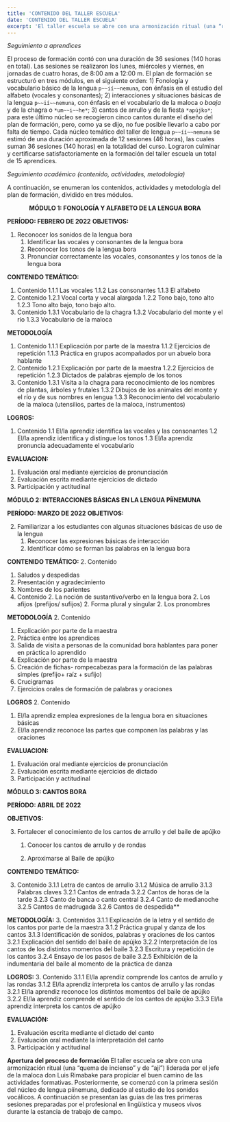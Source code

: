 ```yaml
---
title: 'CONTENIDO DEL TALLER ESCUELA'
date: 'CONTENIDO DEL TALLER ESCUELA'
excerpt: 'El taller escuela se abre con una armonización ritual (una “quema de incienso” y de “ají”) liderada por el jefe de la maloca don Luis Rimabake para propiciar el buen camino de las actividades formativas. Posteriormente, se comenzó con la primera sesión del núcleo de lengua píínemuna, dedicado al estudio de los sonidos vocálicos.'
---
```


*Seguimiento a aprendices*

El proceso de formación contó con una duración de 36 sesiones (140 horas en total). Las sesiones se realizaron los lunes, miércoles y viernes, en jornadas de cuatro horas, de 8:00 am a 12:00 m. El plan de formación se estructuró en tres módulos, en el siguiente orden: 1) Fonología y vocabulario básico de la lengua `p~~ií~~nemuna`, con énfasis en el estudio del alfabeto (vocales y consonantes); 2) interacciones y situaciones básicas de la lengua `p~~ií~~nemuna`, con énfasis en el vocabulario de la maloca o *baaja* y de la chagra o `*um~~i~~he*`; 3) cantos de arrullo y de la fiesta `*apújko*`; para este último núcleo se recogieron cinco cantos durante el diseño del plan de formación, pero, como ya se dijo, no fue posible llevarlo a cabo por falta de tiempo. Cada núcleo temático del taller de lengua `p~~íí~~nemuna` se estimó de una duración aproximada de 12 sesiones (46 horas), las cuales suman 36 sesiones (140 horas) en la totalidad del curso. Lograron culminar y certificarse satisfactoriamente en la formación del taller escuela un total de 15 aprendices.

*Seguimiento académico (contenido, actividades, metodología)*

A continuación, se enumeran los contenidos, actividades y metodología del plan de formación, dividido en tres módulos. 

<center>

**MÓDULO 1: FONOLOGÍA Y ALFABETO DE LA LENGUA BORA**
</center>

**PERÍODO: FEBRERO DE 2022**
**OBJETIVOS:** 
1. Reconocer los sonidos de la lengua bora
   1. Identificar las vocales y consonantes de la lengua bora
   1. Reconocer los tonos de la lengua bora
   1. Pronunciar correctamente las vocales, consonantes y los tonos de la lengua bora

**CONTENIDO TEMÁTICO:**
1. Contenido
   1.1.1 Las vocales
   1.1.2 Las consonantes
   1.1.3 El alfabeto
1. Contenido
   1.2.1 Vocal corta y vocal alargada
   1.2.2 Tono bajo, tono alto
   1.2.3 Tono alto bajo, tono bajo alto. 
1. Contenido
   1.3.1 Vocabulario de la chagra
   1.3.2 Vocabulario del monte y el río
   1.3.3 Vocabulario de la maloca

**METODOLOGÍA**
1. Contenido
   1.1.1 Explicación por parte de la maestra
   1.1.2 Ejercicios de repetición 
   1.1.3 Práctica en grupos acompañados por un abuelo bora hablante
1. Contenido
   1.2.1 Explicación por parte de la maestra
   1.2.2 Ejercicios de repetición 
   1.2.3 Dictados de palabras ejemplo de los tonos
1. Contenido
   1.3.1 Visita a la chagra para reconocimiento de los nombres de plantas, árboles y frutales
   1.3.2 Dibujos de los animales del monte y el río y de sus nombres en lengua
   1.3.3 Reconocimiento del vocabulario de la maloca (utensilios, partes de la maloca, instrumentos)

 **LOGROS:**
 1. Contenido
   1.1 El/la aprendiz identifica las vocales y las consonantes
   1.2 El/la aprendiz identifica y distingue los tonos
   1.3 El/la aprendiz pronuncia adecuadamente el vocabulario

**EVALUACION:**
1. Evaluación oral mediante ejercicios de pronunciación
2. Evaluación escrita mediante ejercicios de dictado
3. Participación y actitudinal

**MÓDULO 2: INTERACCIONES BÁSICAS EN LA LENGUA P~~ÍÍ~~NEMUNA**

**PERÍODO: MARZO DE 2022**
**OBJETIVOS:**

2. Familiarizar a los estudiantes con algunas situaciones básicas de uso de la lengua
   1.  Reconocer las expresiones básicas de interacción
   2. Identificar cómo se forman las palabras en la lengua bora

**CONTENIDO TEMÁTICO:**
2. Contenido
   1. Saludos y despedidas
   2. Presentación y agradecimiento
   2. Nombres de los parientes
2. Contenido
   2. La noción de sustantivo/verbo en la lengua bora
   2. Los afijos (prefijos/ sufijos)
   2. Forma plural y singular
   2. Los pronombres


**METODOLOGÍA**
2. Contenido
   1.  Explicación por parte de la maestra
   1.  Práctica entre los aprendices
   1.  Salida de visita a personas de la comunidad bora hablantes para poner en práctica lo aprendido
   1.  Explicación por parte de la maestra
   1. Creación de fichas- rompecabezas para la formación de las palabras simples (prefijo+ raíz + sufijo) 
   1. Crucigramas
   1. Ejercicios orales de formación de palabras y oraciones

**LOGROS**
2. Contenido

   1. El/la aprendiz emplea expresiones de la lengua bora en situaciones básicas
   2. El/la aprendiz reconoce las partes que componen las palabras y las oraciones

**EVALUACION:**
1. Evaluación oral mediante ejercicios de pronunciación
2. Evaluación escrita mediante ejercicios de dictado
3. Participación y actitudinal


**MÓDULO 3: CANTOS BORA**

**PERÍODO: ABRIL DE 2022**

**OBJETIVOS:** 

3. Fortalecer el conocimiento de los cantos de arrullo y del baile de  apújko 

   1. Conocer los cantos de arrullo y de rondas

   1. Aproximarse al Baile de apújko

**CONTENIDO TEMÁTICO:**

3. Contenido
   3.1.1 Letra de cantos de arrullo
   3.1.2 Música de arrullo
   3.1.3 Palabras claves
   3.2.1 Cantos de entrada
   3.2.2 Cantos de horas de la tarde
   3.2.3 Canto de banca o canto central
   3.2.4 Canto de medianoche
   3.2.5 Cantos de madrugada
   3.2.6 Cantos de despedida** 

**METODOLOGÍA:**
3. Contenidos
   3.1.1 Explicación de la letra y el sentido de los cantos por parte de la maestra
   3.1.2 Práctica grupal y danza de los cantos 
   3.1.3 Identificación de sonidos, palabras y oraciones de los cantos
   3.2.1 Explicación del sentido del baile de apújko
   3.2.2 Interpretación de los cantos de los distintos momentos del baile
   3.2.3 Escritura y repetición de los cantos
   3.2.4 Ensayo de los pasos de baile
   3.2.5 Exhibición de la indumentaria del baile al momento de la práctica de danza

**LOGROS:**
3. Contenido
   3.1.1 El/la aprendiz comprende los cantos de arrullo y las rondas
   3.1.2 El/la aprendiz interpreta los cantos de arrullo y las rondas
   3.2.1 El/la aprendiz reconoce los distintos momentos del baile de apújko
   3.2.2 El/la aprendiz comprende el sentido de los cantos de apújko
   3.3.3 El/la aprendiz interpreta los cantos de apújko

**EVALUACIÓN:** 
1. Evaluación escrita mediante el dictado del canto
2. Evaluación oral mediante la interpretación del canto
3. Participación y actitudinal

**Apertura del proceso de formación**
El taller escuela se abre con una armonización ritual (una “quema de incienso” y de “ají”) liderada por el jefe de la maloca don Luis Rimabake para propiciar el buen camino de las actividades formativas. Posteriormente, se comenzó con la primera sesión del núcleo de lengua píínemuna, dedicado al estudio de los sonidos vocálicos. A continuación se presentan las guías de las tres primeras sesiones preparadas por el profesional en lingüística y museos vivos durante la estancia de trabajo de campo.